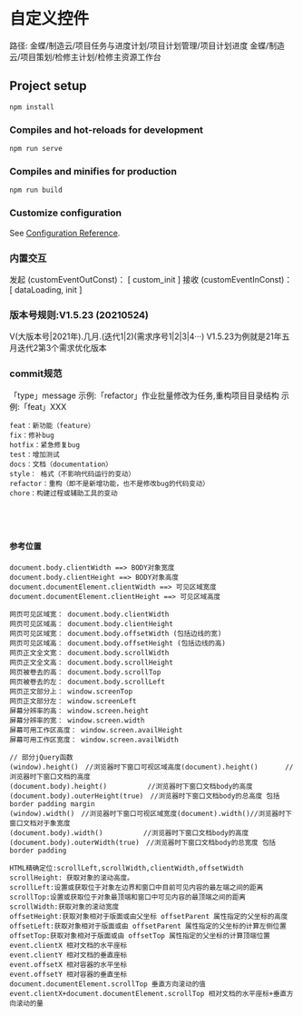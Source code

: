 <!--
 * @Author: hfxie
 * @Date: 2023-09-12 10:08:58
 * @LastEditors: hfxie
 * @LastEditTime: 2023-09-12 13:29:49
 * @Description: 指引
-->
# 自定义控件
路径: 
金蝶/制造云/项目任务与进度计划/项目计划管理/项目计划进度
金蝶/制造云/项目策划/检修主计划/检修主资源工作台
## Project setup
```
npm install
```

### Compiles and hot-reloads for development
```
npm run serve
```

### Compiles and minifies for production
```
npm run build
```

### Customize configuration
See [Configuration Reference](https://cli.vuejs.org/config/).

### 内置交互
  发起 (customEventOutConst)： [ custom_init ]
  接收 (customEventInConst)： [ dataLoading, init ]


### 版本号规则:V1.5.23 (20210524)
  V(大版本号|2021年).几月.(迭代1|2)(需求序号1|2|3|4···) 
  V1.5.23为例就是21年五月迭代2第3个需求优化版本

### commit规范
「type」message
示例:「refactor」作业批量修改为任务,重构项目目录结构
示例:「feat」XXX
```
feat：新功能（feature）
fix：修补bug
hotfix：紧急修复bug
test：增加测试
docs：文档（documentation）
style： 格式（不影响代码运行的变动）
refactor：重构（即不是新增功能，也不是修改bug的代码变动）
chore：构建过程或辅助工具的变动





```
#### 参考位置
```
document.body.clientWidth ==> BODY对象宽度
document.body.clientHeight ==> BODY对象高度
document.documentElement.clientWidth ==> 可见区域宽度
document.documentElement.clientHeight ==> 可见区域高度

网页可见区域宽： document.body.clientWidth
网页可见区域高： document.body.clientHeight
网页可见区域宽： document.body.offsetWidth (包括边线的宽)
网页可见区域高： document.body.offsetHeight (包括边线的高)
网页正文全文宽： document.body.scrollWidth
网页正文全文高： document.body.scrollHeight
网页被卷去的高： document.body.scrollTop
网页被卷去的左： document.body.scrollLeft
网页正文部分上： window.screenTop
网页正文部分左： window.screenLeft
屏幕分辨率的高： window.screen.height
屏幕分辨率的宽： window.screen.width
屏幕可用工作区高度： window.screen.availHeight
屏幕可用工作区宽度： window.screen.availWidth

// 部分jQuery函数
(window).height()　//浏览器时下窗口可视区域高度(document).height()　　　　//浏览器时下窗口文档的高度
(document.body).height()　　　　　　//浏览器时下窗口文档body的高度(document.body).outerHeight(true)　//浏览器时下窗口文档body的总高度 包括border padding margin
(window).width()　//浏览器时下窗口可视区域宽度(document).width()//浏览器时下窗口文档对于象宽度
(document.body).width()　　　　　　//浏览器时下窗口文档body的高度(document.body).outerWidth(true)　//浏览器时下窗口文档body的总宽度 包括border padding

HTML精确定位:scrollLeft,scrollWidth,clientWidth,offsetWidth
scrollHeight: 获取对象的滚动高度。
scrollLeft:设置或获取位于对象左边界和窗口中目前可见内容的最左端之间的距离
scrollTop:设置或获取位于对象最顶端和窗口中可见内容的最顶端之间的距离
scrollWidth:获取对象的滚动宽度
offsetHeight:获取对象相对于版面或由父坐标 offsetParent 属性指定的父坐标的高度
offsetLeft:获取对象相对于版面或由 offsetParent 属性指定的父坐标的计算左侧位置
offsetTop:获取对象相对于版面或由 offsetTop 属性指定的父坐标的计算顶端位置
event.clientX 相对文档的水平座标
event.clientY 相对文档的垂直座标
event.offsetX 相对容器的水平坐标
event.offsetY 相对容器的垂直坐标
document.documentElement.scrollTop 垂直方向滚动的值
event.clientX+document.documentElement.scrollTop 相对文档的水平座标+垂直方向滚动的量
```